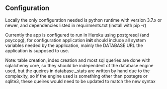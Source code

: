 ﻿## Configuration
  
Locally the only configuration needed is python runtime with version 3.7.x or newer, and dependencies listed in requirments.txt (install with pip -r)
  
Currently the app is configured to run in Heroku using postgresql (and psycopg), for configuration application __init__ should include all system variables needed by the application, mainly the DATABASE URL the application is supposed to use.  
  
Note: table creation, index creation and most sql queries are done with sqlalchemy core, so they should be independent of the database engine used, but the queires in database._stats are written by hand due to the complexity, so if the engine used is something other than postegre or sqlite3, these queires would need to be updated to match the new syntax
